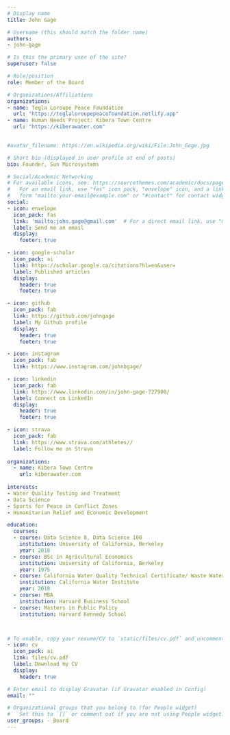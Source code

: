 ```yaml
---
# Display name
title: John Gage

# Username (this should match the folder name)
authors:
- john-gage

# Is this the primary user of the site?
superuser: false

# Role/position
role: Member of the Board

# Organizations/Affiliations
organizations:
- name: Tegla Loroupe Peace Foundation
  url: "https://teglaloroupepeacefoundation.netlify.app"
- name: Human Needs Project: Kibera Town Centre
  url: "https://kiberawater.com"
  

#avatar_filename: https://en.wikipedia.org/wiki/File:John_Gage.jpg

# Short bio (displayed in user profile at end of posts)
bio: Founder, Sun Microsystems

# Social/Academic Networking
# For available icons, see: https://sourcethemes.com/academic/docs/page-builder/#icons
#   For an email link, use "fas" icon pack, "envelope" icon, and a link in the
#   form "mailto:your-email@example.com" or "#contact" for contact widget.
social:
- icon: envelope
  icon_pack: fas
  link: 'mailto:john.gage@gmail.com'  # For a direct email link, use "mailto:test@example.org".
  label: Send me an email
  display:
    footer: true

- icon: google-scholar
  icon_pack: ai
  link: https://scholar.google.ca/citations?hl=en&user=
  label: Published articles
  display:
    header: true
    footer: true

- icon: github
  icon_pack: fab
  link: https://github.com/johngage
  label: My Github profile
  display:
    header: true
    footer: true

- icon: instagram
  icon_pack: fab
  link: https://www.instagram.com/johnbgage/

- icon: linkedin
  icon_pack: fab
  link: https://www.linkedin.com/in/john-gage-727900/
  label: Connect on LinkedIn
  display:
    header: true
    footer: true

- icon: strava
  icon_pack: fab
  link: https://www.strava.com/athletes//
  label: Follow me on Strava
  
organizations:
  - name: Kibera Town Centre
    url: kiberawater.com
    
interests:
- Water Quality Testing and Treatment
- Data Science
- Sports for Peace in Conflict Zones
- Humanitarian Relief and Economic Development

education:
  courses:
  - course: Data Science 8, Data Science 100
    institution: University of California, Berkeley
    year: 2018
  - course: BSc in Agricultural Economics
    institution: University of California, Berkeley
    year: 1975
  - course: California Water Quality Technical Certificate/ Waste Water Treatment Level II
    institution: California Water Institute
    year: 2018
  - course: MBA
    institution: Harvard Business School
  - course: Masters in Public Policy
    institution: Harvard Kennedy School



# To enable, copy your resume/CV to `static/files/cv.pdf` and uncomment the lines below.
- icon: cv
  icon_pack: ai
  link: files/cv.pdf
  label: Download my CV
  display:
    header: true

# Enter email to display Gravatar (if Gravatar enabled in Config)
email: ""

# Organizational groups that you belong to (for People widget)
#   Set this to `[]` or comment out if you are not using People widget.
user_groups: - Board
---
```

